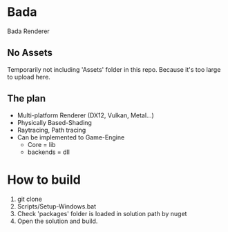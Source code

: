# Bada
Bada Renderer

## No Assets
Temporarily not including 'Assets' folder in this repo.
Because it's too large to upload here.

## The plan

- Multi-platform Renderer (DX12, Vulkan, Metal...)
- Physically Based-Shading
- Raytracing, Path tracing
- Can be implemented to Game-Engine
  - Core = lib
  - backends = dll

# How to build

1. git clone
2. Scripts/Setup-Windows.bat
3. Check 'packages' folder is loaded in solution path by nuget
4. Open the solution and build.
